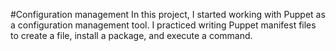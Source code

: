 #Configuration management
In this project, I started working with Puppet as a configuration management tool. I practiced writing Puppet manifest files to create a file, install a package, and execute a command.
